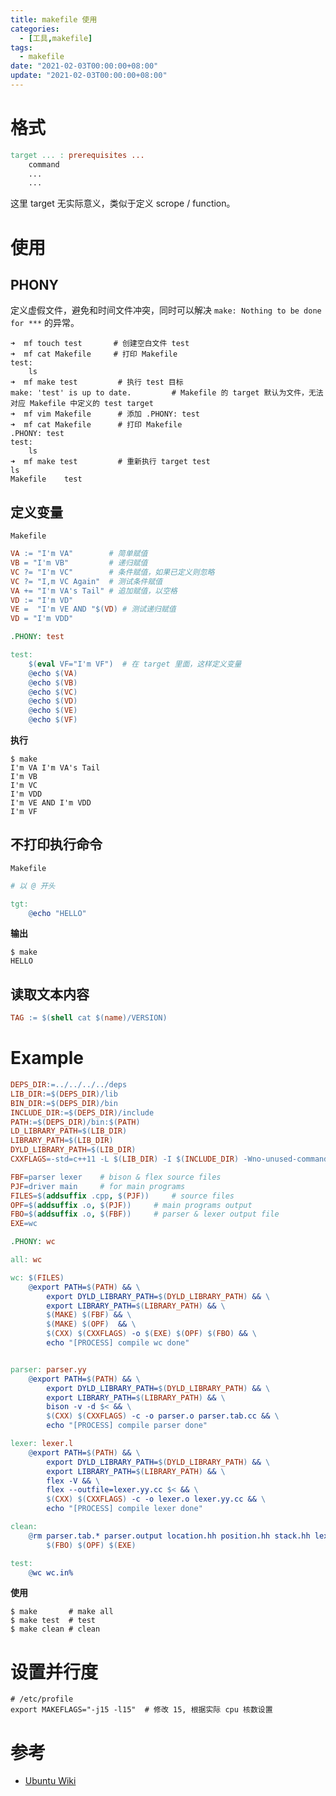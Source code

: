 ```yaml
---
title: makefile 使用
categories: 
  - [工具,makefile]
tags:
  - makefile
date: "2021-02-03T00:00:00+08:00"
update: "2021-02-03T00:00:00+08:00"
---
```


# 格式

```makefile
target ... : prerequisites ...
	command
	...
	...
```

这里 target 无实际意义，类似于定义 scrope / function。

# 使用

## PHONY

定义虚假文件，避免和时间文件冲突，同时可以解决 `make: Nothing to be done for ***` 的异常。

```shell
➜  mf touch test       # 创建空白文件 test
➜  mf cat Makefile     # 打印 Makefile
test:
	ls
➜  mf make test         # 执行 test 目标
make: 'test' is up to date.			# Makefile 的 target 默认为文件，无法对应 Makefile 中定义的 test target
➜  mf vim Makefile      # 添加 .PHONY: test
➜  mf cat Makefile      # 打印 Makefile
.PHONY: test
test:
	ls
➜  mf make test         # 重新执行 target test
ls
Makefile	test
```

## 定义变量

`Makefile`

```makefile
VA := "I'm VA"        # 简单赋值
VB = "I'm VB"         # 递归赋值
VC ?= "I'm VC"        # 条件赋值，如果已定义则忽略
VC ?= "I,m VC Again"  # 测试条件赋值
VA += "I'm VA's Tail" # 追加赋值，以空格
VD := "I'm VD"
VE =  "I'm VE AND "$(VD) # 测试递归赋值
VD = "I'm VDD"

.PHONY: test

test:
	$(eval VF="I'm VF")  # 在 target 里面，这样定义变量
	@echo $(VA)
	@echo $(VB)
	@echo $(VC)
	@echo $(VD)
	@echo $(VE)
	@echo $(VF)
```

**执行**

```shell
$ make
I'm VA I'm VA's Tail
I'm VB
I'm VC
I'm VDD
I'm VE AND I'm VDD
I'm VF
```

## 不打印执行命令

`Makefile`

```makefile
# 以 @ 开头

tgt:
	@echo "HELLO"
```

**输出**

```shell
$ make
HELLO
```

## 读取文本内容

```makefile
TAG := $(shell cat $(name)/VERSION)
```

# Example

```makefile
DEPS_DIR:=../../../../deps
LIB_DIR:=$(DEPS_DIR)/lib
BIN_DIR:=$(DEPS_DIR)/bin
INCLUDE_DIR:=$(DEPS_DIR)/include
PATH:=$(DEPS_DIR)/bin:$(PATH)
LD_LIBRARY_PATH=$(LIB_DIR)
LIBRARY_PATH=$(LIB_DIR)
DYLD_LIBRARY_PATH=$(LIB_DIR)
CXXFLAGS=-std=c++11 -L $(LIB_DIR) -I $(INCLUDE_DIR) -Wno-unused-command-line-argument

FBF=parser lexer   	# bison & flex source files
PJF=driver main		# for main programs
FILES=$(addsuffix .cpp, $(PJF))		# source files
OPF=$(addsuffix .o, $(PJF))		# main programs output
FBO=$(addsuffix .o, $(FBF))		# parser & lexer output file
EXE=wc

.PHONY: wc

all: wc

wc: $(FILES)
	@export PATH=$(PATH) && \
		export DYLD_LIBRARY_PATH=$(DYLD_LIBRARY_PATH) && \
		export LIBRARY_PATH=$(LIBRARY_PATH) && \
		$(MAKE) $(FBF) && \
		$(MAKE) $(OPF)  && \
		$(CXX) $(CXXFLAGS) -o $(EXE) $(OPF) $(FBO) && \
		echo "[PROCESS] compile wc done"


parser: parser.yy
	@export PATH=$(PATH) && \
		export DYLD_LIBRARY_PATH=$(DYLD_LIBRARY_PATH) && \
		export LIBRARY_PATH=$(LIBRARY_PATH) && \
		bison -v -d $< && \
		$(CXX) $(CXXFLAGS) -c -o parser.o parser.tab.cc && \
		echo "[PROCESS] compile parser done"

lexer: lexer.l
	@export PATH=$(PATH) && \
		export DYLD_LIBRARY_PATH=$(DYLD_LIBRARY_PATH) && \
		export LIBRARY_PATH=$(LIBRARY_PATH) && \
		flex -V && \
		flex --outfile=lexer.yy.cc $< && \
		$(CXX) $(CXXFLAGS) -c -o lexer.o lexer.yy.cc && \
      	echo "[PROCESS] compile lexer done"

clean:
	@rm parser.tab.* parser.output location.hh position.hh stack.hh lexer.yy.cc \
		$(FBO) $(OPF) $(EXE)

test:
	@wc wc.in%
```

**使用**

```shell
$ make       # make all
$ make test  # test
$ make clean # clean
```

# 设置并行度

```shell
# /etc/profile
export MAKEFLAGS="-j15 -l15"  # 修改 15, 根据实际 cpu 核数设置
```

# 参考

- [Ubuntu Wiki](https://wiki.ubuntu.org.cn/%E8%B7%9F%E6%88%91%E4%B8%80%E8%B5%B7%E5%86%99Makefile:MakeFile%E4%BB%8B%E7%BB%8D)